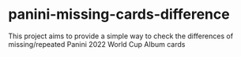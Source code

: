 # panini-missing-cards-difference
This project aims to provide a simple way to check the differences of missing/repeated Panini 2022 World Cup Album cards
